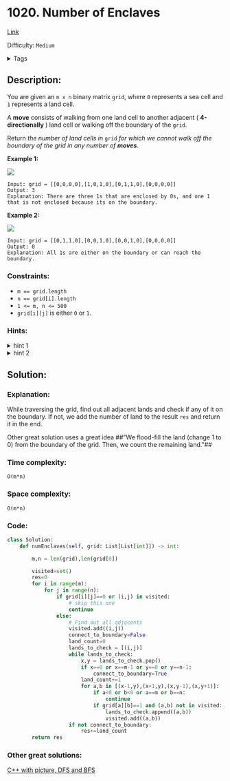# 1020. Number of Enclaves
[Link](https://leetcode.com/problems/number-of-enclaves/)

Difficulty: `Medium`

<details>
<summary> Tags</summary>

`Array`, `Depth-First Search`, `Breadth-First Search`, `Union Find`, `Matrix`
</details>

## Description:  
You are given an `m x n` binary matrix `grid`, where `0` represents a sea cell
and `1` represents a land cell.

A **move** consists of walking from one land cell to another adjacent (
**4-directionally** ) land cell or walking off the boundary of the `grid`.

Return _the number of land cells in_ `grid` _for which we cannot walk off the
boundary of the grid in any number of **moves**_.



**Example 1:**

![](https://assets.leetcode.com/uploads/2021/02/18/enclaves1.jpg)

    
    
    Input: grid = [[0,0,0,0],[1,0,1,0],[0,1,1,0],[0,0,0,0]]
    Output: 3
    Explanation: There are three 1s that are enclosed by 0s, and one 1 that is not enclosed because its on the boundary.
    

**Example 2:**

![](https://assets.leetcode.com/uploads/2021/02/18/enclaves2.jpg)

    
    
    Input: grid = [[0,1,1,0],[0,0,1,0],[0,0,1,0],[0,0,0,0]]
    Output: 0
    Explanation: All 1s are either on the boundary or can reach the boundary.
    



### Constraints:

  * `m == grid.length`
  * `n == grid[i].length`
  * `1 <= m, n <= 500`
  * `grid[i][j]` is either `0` or `1`.

### Hints:
<details>
<summary> hint 1</summary>

Can you model this problem as a graph problem? Create n * m + 1 nodes where n
* m nodes represents each cell of the map and one extra node to represent the
exterior of the map.


</details>
<details>
<summary> hint 2</summary>

In the map add edges between neighbors on land cells. And add edges between
the exterior and land nodes which are in the boundary. Return as answer the
number of nodes that are not reachable from the exterior node.


</details>


## Solution:  


### Explanation:  
While traversing the grid, find out all adjacent lands and check if any of it on the boundary.
If not, we add the number of land to the result `res` and return it in the end.  

Other great solution uses a great idea ##"We flood-fill the land (change 1 to 0) from the boundary of the grid. Then, we count the remaining land."##  

### Time complexity:  
`O(m*n)`  


### Space complexity:  
`O(m*n)`  


### Code:  
```python
class Solution:
    def numEnclaves(self, grid: List[List[int]]) -> int:

        m,n = len(grid),len(grid[0])

        visited=set()
        res=0
        for i in range(m):
            for j in range(n):
                if grid[i][j]==0 or (i,j) in visited:
                    # skip this one
                    continue
                else:
                    # Find out all adjacents
                    visited.add((i,j))
                    connect_to_boundary=False
                    land_count=0
                    lands_to_check = [(i,j)]
                    while lands_to_check:
                        x,y = lands_to_check.pop()
                        if x==0 or x==m-1 or y==0 or y==n-1:
                            connect_to_boundary=True
                        land_count+=1
                        for a,b in [(x-1,y),(x+1,y),(x,y-1),(x,y+1)]:
                            if a<0 or b<0 or a==m or b==n:
                                continue
                            if grid[a][b]==1 and (a,b) not in visited:
                                lands_to_check.append((a,b))
                                visited.add((a,b))
                    if not connect_to_boundary:
                        res+=land_count
        return res
```


### Other great solutions:
[C++ with picture, DFS and BFS](https://leetcode.com/problems/number-of-enclaves/solutions/265555/c-with-picture-dfs-and-bfs/?orderBy=most_votes)
